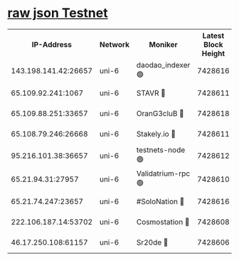 [raw json Testnet](https://rpc-check.junot.stavr.tech/junot/rpc-junot-result.json)
=


<table><tr><th>IP-Address</th><th>Network</th><th>Moniker</th><th>Latest Block Height</th><th>Earliest Block Height</th><th>Catching Up</th><th>Tx Index</th><th>Voting Power</th><th>Scan Time</th></tr><tr><td>143.198.141.42:26657</td><td>uni-6</td><td>daodao_indexer 🟢</td><td>7428616</td><td>1</td><td>False</td><td>off</td><td>0</td><td>2024-01-27T12:53:30.163920649UTC</td></tr><tr><td>65.109.92.241:1067</td><td>uni-6</td><td>STAVR 🔴</td><td>7428611</td><td>1138541</td><td>False</td><td>on</td><td>6053</td><td>2024-01-27T12:53:17.984318989UTC</td></tr><tr><td>65.109.88.251:33657</td><td>uni-6</td><td>OranG3cluB 🔴</td><td>7428618</td><td>1138541</td><td>False</td><td>on</td><td>11</td><td>2024-01-27T12:53:34.609743184UTC</td></tr><tr><td>65.108.79.246:26668</td><td>uni-6</td><td>Stakely.io 🔴</td><td>7428611</td><td>1570872</td><td>False</td><td>on</td><td>1622293</td><td>2024-01-27T12:53:18.310120061UTC</td></tr><tr><td>95.216.101.38:36657</td><td>uni-6</td><td>testnets-node 🟢</td><td>7428612</td><td>1615130</td><td>False</td><td>on</td><td>0</td><td>2024-01-27T12:53:20.728028617UTC</td></tr><tr><td>65.21.94.31:27957</td><td>uni-6</td><td>Validatrium-rpc 🟢</td><td>7428610</td><td>2943363</td><td>False</td><td>on</td><td>0</td><td>2024-01-27T12:53:13.543407951UTC</td></tr><tr><td>65.21.74.247:23657</td><td>uni-6</td><td>#SoloNation 🔴</td><td>7428616</td><td>5208001</td><td>False</td><td>on</td><td>112</td><td>2024-01-27T12:53:29.276637298UTC</td></tr><tr><td>222.106.187.14:53702</td><td>uni-6</td><td>Cosmostation 🔴</td><td>7428608</td><td>5344501</td><td>False</td><td>on</td><td>109003</td><td>2024-01-27T12:53:11.132604499UTC</td></tr><tr><td>46.17.250.108:61157</td><td>uni-6</td><td>Sr20de 🔴</td><td>7428606</td><td>6419777</td><td>False</td><td>on</td><td>37</td><td>2024-01-27T12:53:05.554466162UTC</td></tr></table>